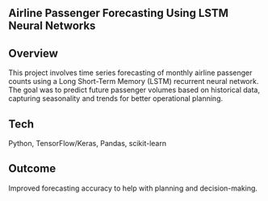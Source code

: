 ## Airline Passenger Forecasting Using LSTM Neural Networks
## Overview
   This project involves time series forecasting of monthly airline passenger counts using a Long Short-Term Memory (LSTM) recurrent neural network. 
   The goal was to predict future passenger volumes based on historical data, capturing seasonality and trends for better operational planning.

## Tech
  Python, TensorFlow/Keras, Pandas, scikit-learn

## Outcome 
  Improved forecasting accuracy to help with planning and decision-making.

